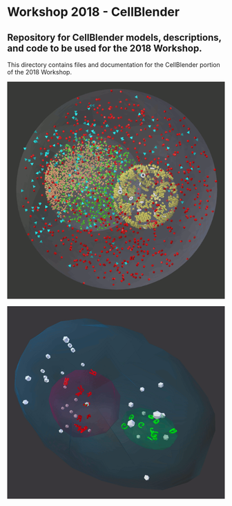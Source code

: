 # Workshop 2018 - CellBlender
## Repository for CellBlender models, descriptions, and code to be used for the 2018 Workshop.

This directory contains files and documentation for the CellBlender portion of the 2018 Workshop.

![Organelle Model in CellBlender/MCell](organelle_mcell.gif?raw=true "Organelle Model in CellBlender/MCell")

![Cell1 in CellBlender/MCell](Cell1_Test1.gif?raw=true "Cell1 in CellBlender/MCell")

